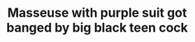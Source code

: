 ---
layout: post
title: Masseuse with purple suit got banged by big black teen cock
duration: '05:30'
view: 190
rate: 2
video: 'http://fantasti.cc/embed/543939/'
category: 
 - brunette
 - busty
 - gorgeous
 - stunning
tags: 
 - big-black-cock
priority: 0.9
changefreq: daily
---